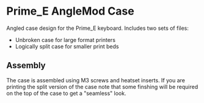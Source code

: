 # Prime_E AngleMod Case

Angled case design for the Prime_E keyboard. Includes two sets of files:

+ Unbroken case for large format printers 
+ Logically split case for smaller print beds

## Assembly

The case is assembled using M3 screws and heatset inserts.  If you are printing the split version of the case note that some finshing will be required on the top of the case to get a "seamless" look.  
